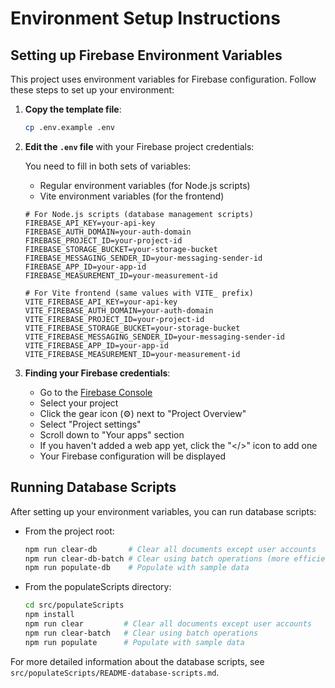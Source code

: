 # Environment Setup Instructions

## Setting up Firebase Environment Variables

This project uses environment variables for Firebase configuration. Follow these steps to set up your environment:

1. **Copy the template file**: 
   ```bash
   cp .env.example .env
   ```

2. **Edit the `.env` file** with your Firebase project credentials:

   You need to fill in both sets of variables:
   - Regular environment variables (for Node.js scripts)
   - Vite environment variables (for the frontend)

   ```
   # For Node.js scripts (database management scripts)
   FIREBASE_API_KEY=your-api-key
   FIREBASE_AUTH_DOMAIN=your-auth-domain
   FIREBASE_PROJECT_ID=your-project-id
   FIREBASE_STORAGE_BUCKET=your-storage-bucket
   FIREBASE_MESSAGING_SENDER_ID=your-messaging-sender-id
   FIREBASE_APP_ID=your-app-id
   FIREBASE_MEASUREMENT_ID=your-measurement-id

   # For Vite frontend (same values with VITE_ prefix)
   VITE_FIREBASE_API_KEY=your-api-key
   VITE_FIREBASE_AUTH_DOMAIN=your-auth-domain
   VITE_FIREBASE_PROJECT_ID=your-project-id
   VITE_FIREBASE_STORAGE_BUCKET=your-storage-bucket
   VITE_FIREBASE_MESSAGING_SENDER_ID=your-messaging-sender-id
   VITE_FIREBASE_APP_ID=your-app-id
   VITE_FIREBASE_MEASUREMENT_ID=your-measurement-id
   ```

3. **Finding your Firebase credentials**:
   - Go to the [Firebase Console](https://console.firebase.google.com/)
   - Select your project
   - Click the gear icon (⚙️) next to "Project Overview"
   - Select "Project settings"
   - Scroll down to "Your apps" section
   - If you haven't added a web app yet, click the "</>" icon to add one
   - Your Firebase configuration will be displayed

## Running Database Scripts

After setting up your environment variables, you can run database scripts:

- From the project root:
  ```bash
  npm run clear-db       # Clear all documents except user accounts
  npm run clear-db-batch # Clear using batch operations (more efficient)
  npm run populate-db    # Populate with sample data
  ```

- From the populateScripts directory:
  ```bash
  cd src/populateScripts
  npm install
  npm run clear         # Clear all documents except user accounts
  npm run clear-batch   # Clear using batch operations
  npm run populate      # Populate with sample data
  ```

For more detailed information about the database scripts, see `src/populateScripts/README-database-scripts.md`.
